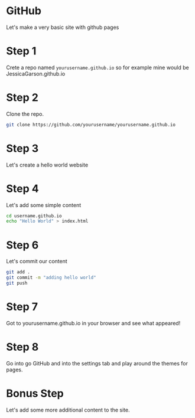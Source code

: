 # GitHub
Let's make a very basic site with github pages

# Step 1
Crete a repo named `yourusername.github.io` so for example mine would be JessicaGarson.github.io

# Step 2
Clone the repo.

```bash
git clone https://github.com/yourusername/yourusername.github.io
```
# Step 3
Let's create a hello world website

# Step 4
Let's add some simple content

```bash
cd username.github.io
echo "Hello World" > index.html
```

# Step 6
Let's commit our content

```bash
git add .
git commit -m "adding hello world"
git push
```

# Step 7
Got to yourusername.github.io in your browser and see what appeared!

# Step 8
Go into go GitHub and into the settings tab and play around the themes for pages.

# Bonus Step
Let's add some more additional content to the site.
